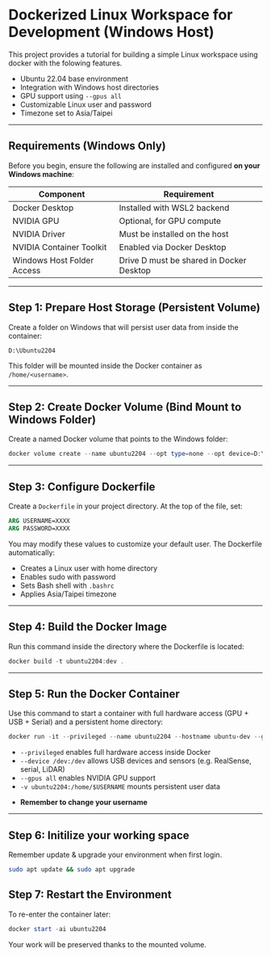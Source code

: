 # Dockerized Linux Workspace for Development (Windows Host)

This project provides a tutorial for building a simple Linux workspace using docker with the folowing features.


- Ubuntu 22.04 base environment
- Integration with Windows host directories
- GPU support using `--gpus all`
- Customizable Linux user and password
- Timezone set to Asia/Taipei

---

## Requirements (Windows Only)

Before you begin, ensure the following are installed and configured **on your Windows machine**:

| Component                  | Requirement                                      |
|----------------------------|--------------------------------------------------|
| Docker Desktop             | Installed with WSL2 backend                      |
| NVIDIA GPU                 | Optional, for GPU compute                        |
| NVIDIA Driver              | Must be installed on the host                    |
| NVIDIA Container Toolkit   | Enabled via Docker Desktop                       |
| Windows Host Folder Access | Drive D must be shared in Docker Desktop         |

---

## Step 1: Prepare Host Storage (Persistent Volume)

Create a folder on Windows that will persist user data from inside the container:

```
D:\Ubuntu2204
```

This folder will be mounted inside the Docker container as `/home/<username>`.

---

## Step 2: Create Docker Volume (Bind Mount to Windows Folder)

Create a named Docker volume that points to the Windows folder:

```powershell
docker volume create --name ubuntu2204 --opt type=none --opt device=D:\Ubuntu2204 --opt o=bind
```

---

## Step 3: Configure Dockerfile

Create a `Dockerfile` in your project directory. At the top of the file, set:

```Dockerfile
ARG USERNAME=XXXX
ARG PASSWORD=XXXX
```

You may modify these values to customize your default user. The Dockerfile automatically:

- Creates a Linux user with home directory
- Enables sudo with password
- Sets Bash shell with `.bashrc`
- Applies Asia/Taipei timezone

---

## Step 4: Build the Docker Image

Run this command inside the directory where the Dockerfile is located:

```powershell
docker build -t ubuntu2204:dev .
```

---

## Step 5: Run the Docker Container

Use this command to start a container with full hardware access (GPU + USB + Serial) and a persistent home directory:

```powershell
docker run -it --privileged --name ubuntu2204 --hostname ubuntu-dev --gpus all --device /dev:/dev -v ubuntu2204:/home/$USERNAME ubuntu2204:dev
````

* `--privileged` enables full hardware access inside Docker
* `--device /dev:/dev` allows USB devices and sensors (e.g. RealSense, serial, LiDAR)
* `--gpus all` enables NVIDIA GPU support
* `-v ubuntu2204:/home/$USERNAME` mounts persistent user data
- **Remember to change your username**
---

## Step 6: Initilize your working space
Remember update & upgrade your environment when first login.
```bash
sudo apt update && sudo apt upgrade
```

## Step 7: Restart the Environment

To re-enter the container later:

```powershell
docker start -ai ubuntu2204
```

Your work will be preserved thanks to the mounted volume.

